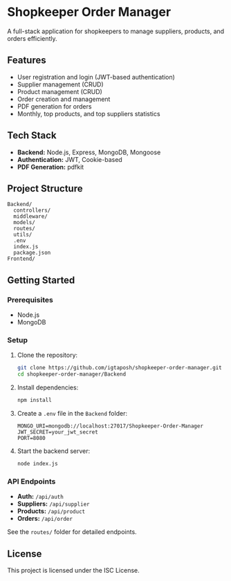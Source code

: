 # Shopkeeper Order Manager

A full-stack application for shopkeepers to manage suppliers, products, and orders efficiently.

## Features

- User registration and login (JWT-based authentication)
- Supplier management (CRUD)
- Product management (CRUD)
- Order creation and management
- PDF generation for orders
- Monthly, top products, and top suppliers statistics

## Tech Stack

- **Backend:** Node.js, Express, MongoDB, Mongoose
- **Authentication:** JWT, Cookie-based
- **PDF Generation:** pdfkit

## Project Structure

```
Backend/
  controllers/
  middleware/
  models/
  routes/
  utils/
  .env
  index.js
  package.json
Frontend/
```

## Getting Started

### Prerequisites

- Node.js
- MongoDB

### Setup

1. Clone the repository:
   ```sh
   git clone https://github.com/igtaposh/shopkeeper-order-manager.git
   cd shopkeeper-order-manager/Backend
   ```

2. Install dependencies:
   ```sh
   npm install
   ```

3. Create a `.env` file in the `Backend` folder:
   ```
   MONGO_URI=mongodb://localhost:27017/Shopkeeper-Order-Manager
   JWT_SECRET=your_jwt_secret
   PORT=8080
   ```

4. Start the backend server:
   ```sh
   node index.js
   ```

### API Endpoints

- **Auth:** `/api/auth`
- **Suppliers:** `/api/supplier`
- **Products:** `/api/product`
- **Orders:** `/api/order`

See the `routes/` folder for detailed endpoints.

## License

This project is licensed under the ISC License.
